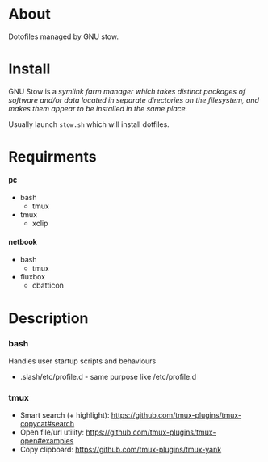 About
=====

Dotofiles managed by GNU stow.

Install
=======

GNU Stow is a *symlink farm manager which takes distinct packages of software
and/or data located in separate directories on the filesystem, and makes them
appear to be installed in the same place.*


Usually launch `stow.sh` which will install dotfiles.

Requirments
===========

#### pc
- bash
    * tmux
- tmux
    * xclip

#### netbook
- bash
    * tmux
- fluxbox
    * cbatticon

Description
===========

### bash
Handles user startup scripts and behaviours
* .slash/etc/profile.d - same purpose like /etc/profile.d

### tmux
* Smart search (+ highlight): https://github.com/tmux-plugins/tmux-copycat#search
* Open file/url utility: https://github.com/tmux-plugins/tmux-open#examples
* Copy clipboard: https://github.com/tmux-plugins/tmux-yank
